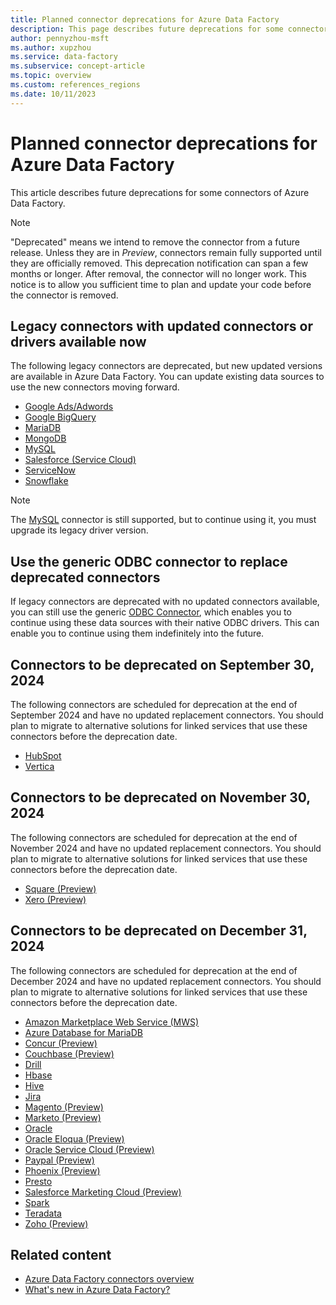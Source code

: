 ```yaml
---
title: Planned connector deprecations for Azure Data Factory
description: This page describes future deprecations for some connectors of Azure Data Factory.
author: pennyzhou-msft
ms.author: xupzhou
ms.service: data-factory
ms.subservice: concept-article
ms.topic: overview
ms.custom: references_regions
ms.date: 10/11/2023
---
```


# Planned connector deprecations for Azure Data Factory

This article describes future deprecations for some connectors of Azure Data Factory.

> [!NOTE]
> "Deprecated" means we intend to remove the connector from a future release. Unless they are in *Preview*, connectors remain fully supported until they are officially removed. This deprecation notification can span a few months or longer. After removal, the connector will no longer work. This notice is to allow you sufficient time to plan and update your code before the connector is removed.

## Legacy connectors with updated connectors or drivers available now

The following legacy connectors are deprecated, but new updated versions are available in Azure Data Factory. You can update existing data sources to use the new connectors moving forward.

- [Google Ads/Adwords](connector-google-adwords.md)
- [Google BigQuery](connector-google-bigquery-legacy.md)
- [MariaDB](connector-mariadb.md)
- [MongoDB](connector-mongodb-legacy.md)
- [MySQL](connector-mysql.md)
- [Salesforce (Service Cloud)](connector-salesforce-service-cloud-legacy.md)
- [ServiceNow](connector-servicenow.md)
- [Snowflake](connector-snowflake-legacy.md)

> [!NOTE]
> The [MySQL](connector-mysql.md) connector is still supported, but to continue using it, you must upgrade its legacy driver version.

## Use the generic ODBC connector to replace deprecated connectors

If legacy connectors are deprecated with no updated connectors available, you can still use the generic [ODBC Connector](connector-odbc.md), which enables you to continue using these data sources with their native ODBC drivers. This can enable you to continue using them indefinitely into the future.

## Connectors to be deprecated on September 30, 2024

The following connectors are scheduled for deprecation at the end of September 2024 and have no updated replacement connectors. You should plan to migrate to alternative solutions for linked services that use these connectors before the deprecation date.

- [HubSpot](connector-hubspot.md)
- [Vertica](connector-vertica.md)

## Connectors to be deprecated on November 30, 2024

The following connectors are scheduled for deprecation at the end of November 2024 and have no updated replacement connectors. You should plan to migrate to alternative solutions for linked services that use these connectors before the deprecation date.

- [Square (Preview)](connector-square.md)
- [Xero (Preview)](connector-xero.md)

## Connectors to be deprecated on December 31, 2024

The following connectors are scheduled for deprecation at the end of December 2024 and have no updated replacement connectors. You should plan to migrate to alternative solutions for linked services that use these connectors before the deprecation date.

- [Amazon Marketplace Web Service (MWS)](connector-amazon-marketplace-web-service.md)
- [Azure Database for MariaDB](connector-azure-database-for-mariadb.md)
- [Concur (Preview)](connector-concur.md)
- [Couchbase (Preview)](connector-couchbase.md)
- [Drill](connector-drill.md)
- [Hbase](connector-hbase.md)
- [Hive](connector-hive.md)
- [Jira](connector-jira.md)
- [Magento (Preview)](connector-magento.md)
- [Marketo (Preview)](connector-marketo.md)
- [Oracle](connector-oracle.md)
- [Oracle Eloqua (Preview)](connector-oracle-eloqua.md)
- [Oracle Service Cloud (Preview)](connector-oracle-service-cloud.md)
- [Paypal (Preview)](connector-paypal.md)
- [Phoenix (Preview)](connector-phoenix.md)
- [Presto](connector-presto.md)
- [Salesforce Marketing Cloud (Preview)](connector-salesforce-marketing-cloud.md)
- [Spark](connector-spark.md)
- [Teradata](connector-teradata.md)
- [Zoho (Preview)](connector-zoho.md)

## Related content

- [Azure Data Factory connectors overview](connector-overview.md)
- [What's new in Azure Data Factory?](whats-new.md)
